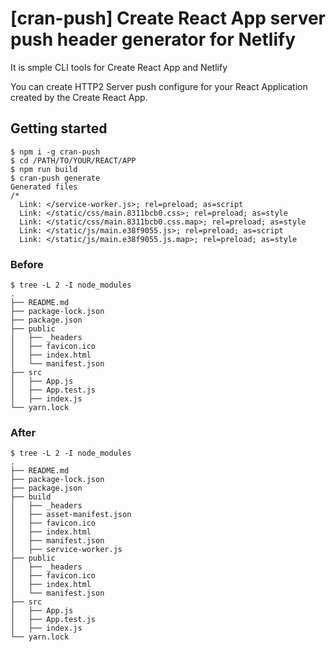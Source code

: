 # [cran-push] Create React App server push header generator for Netlify
It is smple CLI tools for Create React App and Netlify

You can create HTTP2 Server push configure for your React Application created by the Create React App.

## Getting started

```
$ npm i -g cran-push
$ cd /PATH/TO/YOUR/REACT/APP
$ npm run build
$ cran-push generate
Generated files
/*
  Link: </service-worker.js>; rel=preload; as=script
  Link: </static/css/main.8311bcb0.css>; rel=preload; as=style
  Link: </static/css/main.8311bcb0.css.map>; rel=preload; as=style
  Link: </static/js/main.e38f9055.js>; rel=preload; as=script
  Link: </static/js/main.e38f9055.js.map>; rel=preload; as=style
```

### Before

```
$ tree -L 2 -I node_modules
.
├── README.md
├── package-lock.json
├── package.json
├── public
│   ├── _headers
│   ├── favicon.ico
│   ├── index.html
│   └── manifest.json
├── src
│   ├── App.js
│   ├── App.test.js
│   ├── index.js
└── yarn.lock
```

### After


```
$ tree -L 2 -I node_modules
.
├── README.md
├── package-lock.json
├── package.json
├── build
│   ├── _headers
│   ├── asset-manifest.json
│   ├── favicon.ico
│   ├── index.html
│   ├── manifest.json
│   ├── service-worker.js
├── public
│   ├── _headers
│   ├── favicon.ico
│   ├── index.html
│   └── manifest.json
├── src
│   ├── App.js
│   ├── App.test.js
│   ├── index.js
└── yarn.lock
```
